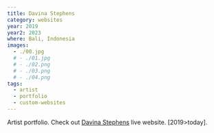 ```yaml
---
title: Davina Stephens
category: websites
year: 2019
year2: 2023
where: Bali, Indonesia
images:
  - ./00.jpg
  # - ./01.jpg
  # - ./02.png
  # - ./03.png
  # - ./04.png
tags:
  - artist
  - portfolio
  - custom-websites
---
```


Artist portfolio.
Check out [Davina Stephens](https://davinastephens.com?source=rokma.com) live website.
[2019>today].
